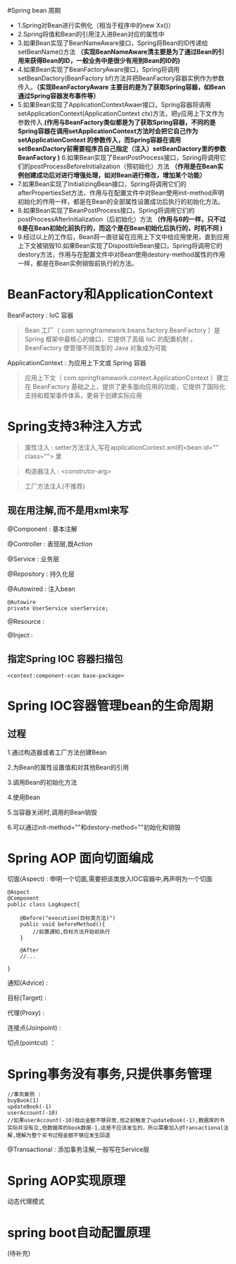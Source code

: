 #Spring bean 周期

- 1.Spring对Bean进行实例化（相当于程序中的new Xx()）
- 2.Spring将值和Bean的引用注入进Bean对应的属性中
- 3.如果Bean实现了BeanNameAware接口，Spring将Bean的ID传递给setBeanName()方法
**（实现BeanNameAware清主要是为了通过Bean的引用来获得Bean的ID，一般业务中是很少有用到Bean的ID的)**
- 4.如果Bean实现了BeanFactoryAware接口，Spring将调用setBeanDactory(BeanFactory bf)方法并把BeanFactory容器实例作为参数传入。**（实现BeanFactoryAware 主要目的是为了获取Spring容器，如Bean通过Spring容器发布事件等）**
- 5.如果Bean实现了ApplicationContextAwaer接口，Spring容器将调用setApplicationContext(ApplicationContext ctx)方法，把y应用上下文作为参数传入.**(作用与BeanFactory类似都是为了获取Spring容器，不同的是Spring容器在调用setApplicationContext方法时会把它自己作为setApplicationContext 的参数传入，而Spring容器在调用setBeanDactory前需要程序员自己指定（注入）setBeanDactory里的参数BeanFactory )**
6.如果Bean实现了BeanPostProcess接口，Spring将调用它们的postProcessBeforeInitialization（预初始化）方法 **（作用是在Bean实例创建成功后对进行增强处理，如对Bean进行修改，增加某个功能）**
- 7.如果Bean实现了InitializingBean接口，Spring将调用它们的afterPropertiesSet方法，作用与在配置文件中对Bean使用init-method声明初始化的作用一样，都是在Bean的全部属性设置成功后执行的初始化方法。
- 8.如果Bean实现了BeanPostProcess接口，Spring将调用它们的postProcessAfterInitialization（后初始化）方法 **（作用与6的一样，只不过6是在Bean初始化前执行的，而这个是在Bean初始化后执行的，时机不同 )**
- 9.经过以上的工作后，Bean将一直驻留在应用上下文中给应用使用，直到应用上下文被销毁10.如果Bean实现了DispostbleBean接口，Spring将调用它的destory方法，作用与在配置文件中对Bean使用destory-method属性的作用一样，都是在Bean实例销毁前执行的方法。

# BeanFactory和ApplicationContext

BeanFactory : IoC 容器
>Bean 工厂（ com.springframework.beans.factory.BeanFactory ）是 Spring 框架中最核心的接口，它提供了高级 IoC 的配置机制 。BeanFactory 使管理不同类型的 Java 对象成为可能

ApplicationContext : 为应用上下文或 Spring 容器
>应用上下文（ com.springframework.context.ApplicationContext ）建立在 BeanFactory 基础之上，提供了更多面向应用的功能，它提供了国际化支持和框架事件体系，更易于创建实际应用 


# Spring支持3种注入方式

>属性注入 : setter方法注入,写在applicationContext.xml的\<bean id="" class=""> 里

>构造器注入 : \<construtor-arg>

>工厂方法注入(不推荐)

## 现在用注解,而不是用xml来写

@Component : 基本注解

@Controller : 表现层,既Action

@Service : 业务层

@Repository : 持久化层

@Autowired : 注入bean

```
@Autowire
private UserService userService;
```

@Resource :

@Inject : 

## 指定Spring IOC 容器扫描包

`<context:component-scan base-package>`

# Spring IOC容器管理bean的生命周期

## 过程
1.通过构造器或者工厂方法创建Bean

2.为Bean的属性设置值和对其他Bean的引用

3.调用Bean的初始化方法

4.使用Bean

5.当容器关闭时,调用的Bean销毁

6.可以通过init-method=""和destory-method=""初始化和销毁

# Spring AOP 面向切面编成

切面(Aspect) : 申明一个切面,需要把该类放入IOC容器中,再声明为一个切面

```
@Aspect
@Component
public class LogAspect{

    @Before("execution(目标类方法)")
    public void beforeMethod(){
        //前置通知,目标方法开始前执行
    }

    @After
    //...

}
```

通知(Advice) :

目标(Target) : 

代理(Proxy) :

连接点(Joinpoint) :

切点(pointcut) ： 

# Spring事务没有事务,只提供事务管理

```
//事务案例 : 
buyBook(1)
updateBook(-1)
userAccount(-10)
//如果userAccount(-10)抛出金额不够异常,但之前触发了updateBook(-1),数据库的书实际并没有见,但数据库的book数据-1,这是不应该发生的，所以需要加入@Transactional注解,理解为整个买书过程金额不够应发生回退
```

@Transactional : 添加事务注解,一般写在Service层

# Spring AOP实现原理
动态代理模式

# spring boot自动配置原理

(待补充)







